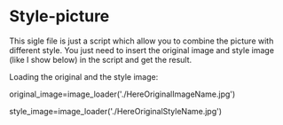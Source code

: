# Style-picture
This sigle file is just a script which allow you to combine the picture with different style.
You just need to insert the original image and style image (like I show below) in the script and get the result.

Loading the original and the style image:

original_image=image_loader('./HereOriginalImageName.jpg')

style_image=image_loader('./HereOriginalStyleName.jpg')
